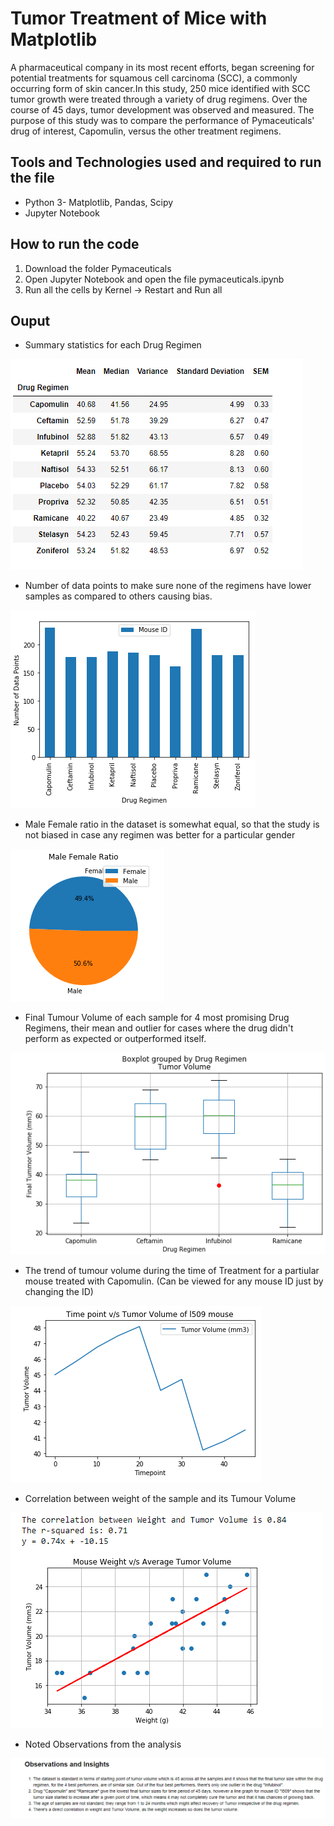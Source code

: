 # Tumor Treatment of Mice with Matplotlib 
A pharmaceutical company in its most recent efforts, began screening for potential treatments for squamous cell carcinoma (SCC), a commonly occurring form of skin cancer.In this study, 250 mice identified with SCC tumor growth were treated through a variety of drug regimens. Over the course of 45 days, tumor development was observed and measured. The purpose of this study was to compare the performance of Pymaceuticals' drug of interest, Capomulin, versus the other treatment regimens.

## Tools and Technologies used and required to run the file
* Python 3- Matplotlib, Pandas, Scipy
* Jupyter Notebook

## How to run the code
1. Download the folder Pymaceuticals
2. Open Jupyter Notebook and open the file pymaceuticals.ipynb
3. Run all the cells by Kernel -> Restart and Run all

## Ouput 
* Summary statistics for each Drug Regimen

![](images/1.png)

* Number of data points to make sure none of the regimens have lower samples as compared to others causing bias. 

![](images/2.png)

* Male Female ratio in the dataset is somewhat equal, so that the study is not biased in case any regimen was better for a particular gender 

![](images/3.png)

* Final Tumour Volume of each sample for 4 most promising Drug Regimens, their mean and outlier for cases where the drug didn't perform as expected or outperformed itself.

![](images/4.png)

* The trend of tumour volume during the time of Treatment for a partiular mouse treated with Capomulin. (Can be viewed for any mouse ID just by changing the ID)

![](images/5.png)

* Correlation between weight of the sample and its Tumour Volume 

![](images/6.png)

* Noted Observations from the analysis

![](images/7.png)


